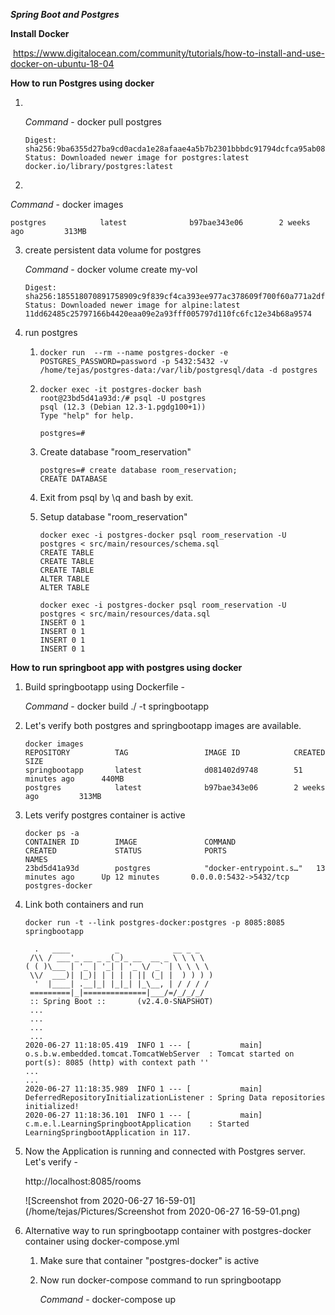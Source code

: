 *********Spring Boot and Postgres*********



**Install Docker**

​	 https://www.digitalocean.com/community/tutorials/how-to-install-and-use-docker-on-ubuntu-18-04

**How to run Postgres using docker**

 1. ​	

    *Command* - docker pull postgres

    ```
    Digest: sha256:9ba6355d27ba9cd0acda1e28afaae4a5b7b2301bbbdc91794dcfca95ab08d2ef
    Status: Downloaded newer image for postgres:latest
    docker.io/library/postgres:latest
    ```

2. 

   *Command* - docker images 

   ```
   postgres            latest              b97bae343e06        2 weeks ago         313MB
   ```

3. create persistent data volume for postgres

   *Command* - docker volume create my-vol

   ```
   Digest: sha256:185518070891758909c9f839cf4ca393ee977ac378609f700f60a771a2dfe321
   Status: Downloaded newer image for alpine:latest
   11dd62485c25797166b4420eaa09e2a93fff005797d110fc6fc12e34b68a9574
   ```

4. run postgres

   1. ```
      docker run  --rm --name postgres-docker -e  POSTGRES_PASSWORD=password -p 5432:5432 -v /home/tejas/postgres-data:/var/lib/postgresql/data -d postgres 
      ```

   2. ```
      docker exec -it postgres-docker bash
      root@23bd5d41a93d:/# psql -U postgres
      psql (12.3 (Debian 12.3-1.pgdg100+1))
      Type "help" for help.
      
      postgres=# 
      ```

   3. Create database "room_reservation"

      ```
      postgres=# create database room_reservation;
      CREATE DATABASE
      ```

   4. Exit from psql by \q and bash by exit. 

   5. Setup database "room_reservation"

      ```
      docker exec -i postgres-docker psql room_reservation -U postgres < src/main/resources/schema.sql
      CREATE TABLE
      CREATE TABLE
      CREATE TABLE
      ALTER TABLE
      ALTER TABLE
      ```

      ```
      docker exec -i postgres-docker psql room_reservation -U postgres < src/main/resources/data.sql
      INSERT 0 1
      INSERT 0 1
      INSERT 0 1
      INSERT 0 1
      ```

**How to run springboot app with postgres using docker**

 1. Build springbootapp using Dockerfile -

    *Command* - docker build ./ -t springbootapp

 2. Let's verify both postgres and springbootapp images are available.

    ```
    docker images
    REPOSITORY          TAG                 IMAGE ID            CREATED             SIZE
    springbootapp       latest              d081402d9748        51 minutes ago      440MB
    postgres            latest              b97bae343e06        2 weeks ago         313MB
    ```

3. Lets verify postgres container is active

   ```
   docker ps -a
   CONTAINER ID        IMAGE               COMMAND                  CREATED             STATUS              PORTS                    NAMES
   23bd5d41a93d        postgres            "docker-entrypoint.s…"   13 minutes ago      Up 12 minutes       0.0.0.0:5432->5432/tcp   postgres-docker
   ```

4. Link both containers and run

   ```
   docker run -t --link postgres-docker:postgres -p 8085:8085 springbootapp 
   
     .   ____          _            __ _ _
    /\\ / ___'_ __ _ _(_)_ __  __ _ \ \ \ \
   ( ( )\___ | '_ | '_| | '_ \/ _` | \ \ \ \
    \\/  ___)| |_)| | | | | || (_| |  ) ) ) )
     '  |____| .__|_| |_|_| |_\__, | / / / /
    =========|_|==============|___/=/_/_/_/
    :: Spring Boot ::       (v2.4.0-SNAPSHOT)
    ...
    ...
    ...
    ...
   2020-06-27 11:18:05.419  INFO 1 --- [           main] o.s.b.w.embedded.tomcat.TomcatWebServer  : Tomcat started on port(s): 8085 (http) with context path ''
   ...
   ...
   2020-06-27 11:18:35.989  INFO 1 --- [           main] DeferredRepositoryInitializationListener : Spring Data repositories initialized!
   2020-06-27 11:18:36.101  INFO 1 --- [           main] c.m.e.l.LearningSpringbootApplication    : Started LearningSpringbootApplication in 117.
   ```

5. Now the Application is running and connected with Postgres server. Let's verify -

   http://localhost:8085/rooms

    ![Screenshot from 2020-06-27 16-59-01](/home/tejas/Pictures/Screenshot from 2020-06-27 16-59-01.png)

6. Alternative way to run springbootapp container with postgres-docker container using docker-compose.yml

   1. Make sure that container "postgres-docker" is active

   2. Now run docker-compose command to run springbootapp

       *Command* - docker-compose up
